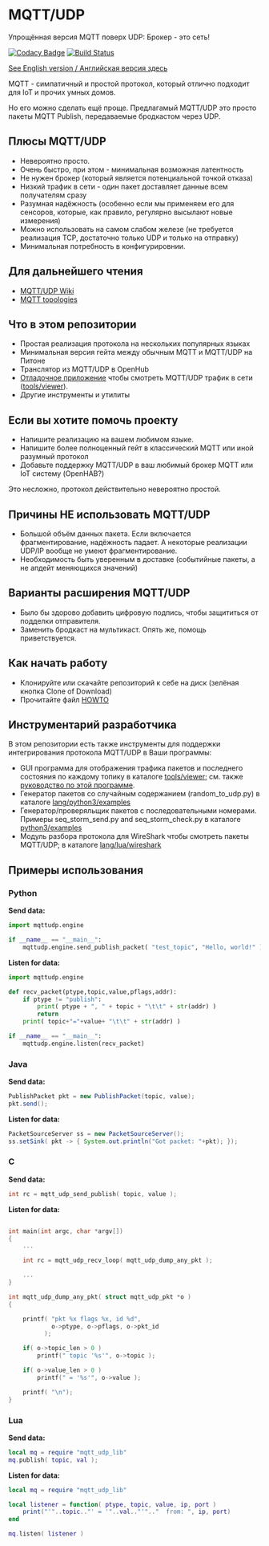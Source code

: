 # MQTT/UDP
Упрощённая версия MQTT поверх UDP: Брокер - это сеть!

[![Codacy Badge](https://api.codacy.com/project/badge/Grade/c498fc36dbea4e41a05f4ba5a8c0ff96)](https://www.codacy.com/app/dzavalishin/mqtt_udp?utm_source=github.com&amp;utm_medium=referral&amp;utm_content=dzavalishin/mqtt_udp&amp;utm_campaign=Badge_Grade)  [![Build Status](https://travis-ci.org/dzavalishin/mqtt_udp.svg?branch=master)](https://travis-ci.org/dzavalishin/mqtt_udp)

[See English version / Английская версия здесь](./README.md)


MQTT - симпатичный и простой протокол, который отлично подходит для IoT и прочих умных домов.

Но его можно сделать ещё проще. Предлагамый MQTT/UDP это просто
пакеты MQTT Publish, передаваемые бродкастом через UDP.

## Плюсы MQTT/UDP

*   Невероятно просто.
*   Очень быстро, при этом - минимальная возможная латентность
*   Не нужен брокер (который является потенциальной точкой отказа)
*   Низкий трафик в сети - один пакет доставляет данные всем получателям сразу
*   Разумная надёжность (особенно если мы применяем его для сенсоров, которые, как правило, регулярно высылают новые измерения)
*   Можно использовать на самом слабом железе (не требуется реализация TCP, достаточно только UDP и только на отправку)
*   Минимальная потребность в конфигурировнии.

## Для дальнейшего чтения

*   [MQTT/UDP Wiki](../../wiki)
*   [MQTT topologies](./dox/Topologies.md)

## Что в этом репозитории

*   Простая реализация протокола на нескольких популярных языках
*   Минимальная версия гейта между обычным MQTT и MQTT/UDP на Питоне
*   Транслятор из MQTT/UDP в OpenHub
*   [Отладочное приложение](https://github.com/dzavalishin/mqtt_udp/wiki/MQTT-UDP-Viewer-Help) чтобы смотреть MQTT/UDP трафик в сети ([tools/viewer](tools/viewer)).
*   Другие инструменты и утилиты

## Если вы хотите помочь проекту

*   Напишите реализацию на вашем любимом языке.
*   Напишите более полноценный гейт в классический MQTT или иной разумный протокол
*   Добавьте поддержку MQTT/UDP в ваш любимый брокер MQTT или IoT систему (OpenHAB?)

Это несложно, протокол действительно невероятно простой.

## Причины НЕ использовать MQTT/UDP

*   Большой объём данных пакета. Если включается фрагментирование, надёжность падает. А некоторые реализации UDP/IP вообще не умеют фрагментирование.
*   Необходимость быть уверенным в доставке (событийные пакеты, а не апдейт меняющихся значений)

## Варианты расширения MQTT/UDP

*   Было бы здорово добавить цифровую подпись, чтобы защититься от подделки отправителя.
*   Заменить бродкаст на мультикаст. Опять же, помощь приветствуется.

## Как начать работу

*   Клонируйте или скачайте репозиторий к себе на диск (зелёная кнопка Clone of Download)
*   Прочитайте файл [HOWTO](https://raw.githubusercontent.com/dzavalishin/mqtt_udp/master/HOWTO)

## Инструментарий разработчика

В этом репозитории есть также инструменты для поддержки интегрирования протокола MQTT/UDP в Ваши программы:

*   GUI программа для отображения трафика пакетов и последнего состояния по каждому топику в каталоге [tools/viewer](https://github.com/dzavalishin/mqtt_udp/tree/master/tools/viewer); см. также [руководство по этой программе](https://github.com/dzavalishin/mqtt_udp/wiki/MQTT-UDP-Viewer-Help).
*   Генератор пакетов со случайным содержанием (random_to_udp.py) в каталоге [lang/python3/examples](https://github.com/dzavalishin/mqtt_udp/tree/master/python3/examples) 
*   Генератор/проверяльщик пакетов с последовательными номерами. Примеры seq_storm_send.py and seq_storm_check.py в каталоге [python3/examples](https://github.com/dzavalishin/mqtt_udp/tree/master/python3/examples) 
*   Модуль разбора протокола для WireShark чтобы смотреть пакеты MQTT/UDP; в каталоге [lang/lua/wireshark](https://github.com/dzavalishin/mqtt_udp/tree/master/lua/wireshark)

## Примеры использования

### Python

**Send data:**

```python
import mqttudp.engine

if __name__ == "__main__":
    mqttudp.engine.send_publish_packet( "test_topic", "Hello, world!" )
```

**Listen for data:**

```python
import mqttudp.engine

def recv_packet(ptype,topic,value,pflags,addr):
    if ptype != "publish":
        print( ptype + ", " + topic + "\t\t" + str(addr) )
        return
    print( topic+"="+value+ "\t\t" + str(addr) )

if __name__ == "__main__":
    mqttudp.engine.listen(recv_packet)
```



### Java

**Send data:**

```java
PublishPacket pkt = new PublishPacket(topic, value);
pkt.send();

```

**Listen for data:**


```java
PacketSourceServer ss = new PacketSourceServer();
ss.setSink( pkt -> { System.out.println("Got packet: "+pkt); });

```


### C

**Send data:**

```c
int rc = mqtt_udp_send_publish( topic, value );

```

**Listen for data:**

```c

int main(int argc, char *argv[])
{
    ...

    int rc = mqtt_udp_recv_loop( mqtt_udp_dump_any_pkt );

    ...
}

int mqtt_udp_dump_any_pkt( struct mqtt_udp_pkt *o )
{

    printf( "pkt %x flags %x, id %d",
            o->ptype, o->pflags, o->pkt_id
          );

    if( o->topic_len > 0 )
        printf(" topic '%s'", o->topic );

    if( o->value_len > 0 )
        printf(" = '%s'", o->value );

    printf( "\n");
}


```


### Lua


**Send data:**


```lua
local mq = require "mqtt_udp_lib"
mq.publish( topic, val );

```

**Listen for data:**


```lua
local mq = require "mqtt_udp_lib"

local listener = function( ptype, topic, value, ip, port )
    print("'"..topic.."' = '"..val.."'".."	from: ", ip, port)
end

mq.listen( listener )
```




